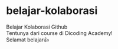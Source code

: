 # belajar-kolaborasi
Belajar Kolaborasi Github<br>
Tentunya dari course di Dicoding Academy!<br>
Selamat belajar👍

